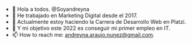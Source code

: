 - 👋 Hola a todos. @Soyandreyna 
- 👀 He trabajado en Marketing Digital desde el 2017.
- 🌱 Actualmente estoy haciendo la Carrera de Desarrollo Web en Platzi.
- 💞️ Y mi objetivo este 2022 es conseguir mi primer empleo en IT.
- 📫 How to reach me: andreyna.araujo.nunez@gmail.com.
